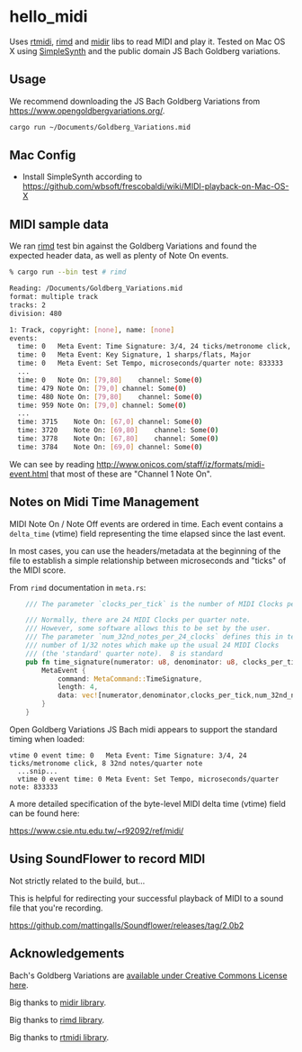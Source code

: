 # hello_midi

Uses [rtmidi](https://github.com/thestk/rtmidi), [rimd](https://github.com/RustAudio/rimd) and [midir](https://github.com/Boddlnagg/midir) libs to read MIDI and play it. Tested on Mac OS X using [SimpleSynth](http://notahat.com/simplesynth/) and the public domain JS Bach Goldberg variations.

## Usage

We recommend downloading the JS Bach Goldberg Variations from https://www.opengoldbergvariations.org/.

```sh
cargo run ~/Documents/Goldberg_Variations.mid
```

## Mac Config

* Install SimpleSynth according to https://github.com/wbsoft/frescobaldi/wiki/MIDI-playback-on-Mac-OS-X

## MIDI sample data

We ran [rimd](https://github.com/RustAudio/rimd) test bin against the Goldberg Variations and found the expected header data, as well as plenty of Note On events.

```sh
% cargo run --bin test # rimd

Reading: /Documents/Goldberg_Variations.mid
format: multiple track
tracks: 2
division: 480

1: Track, copyright: [none], name: [none]
events:
  time: 0	Meta Event: Time Signature: 3/4, 24 ticks/metronome click, 8 32nd notes/quarter note
  time: 0	Meta Event: Key Signature, 1 sharps/flats, Major
  time: 0	Meta Event: Set Tempo, microseconds/quarter note: 833333
  ...
  time: 0	Note On: [79,80]	channel: Some(0)
  time: 479	Note On: [79,0]	channel: Some(0)
  time: 480	Note On: [79,80]	channel: Some(0)
  time: 959	Note On: [79,0]	channel: Some(0)
  ...
  time: 3715	Note On: [67,0]	channel: Some(0)
  time: 3720	Note On: [69,80]	channel: Some(0)
  time: 3778	Note On: [67,80]	channel: Some(0)
  time: 3784	Note On: [69,0]	channel: Some(0)
```

We can see by reading http://www.onicos.com/staff/iz/formats/midi-event.html that most of these are "Channel 1 Note On".

## Notes on Midi Time Management

MIDI Note On / Note Off events are ordered in time.  Each event contains a `delta_time` (vtime) field representing the time elapsed since the last event.

In most cases, you can use the headers/metadata at the beginning of the file to establish a simple relationship between microseconds and "ticks" of the MIDI score.

From `rimd` documentation in `meta.rs`:

```rust
    /// The parameter `clocks_per_tick` is the number of MIDI Clocks per metronome tick.

    /// Normally, there are 24 MIDI Clocks per quarter note.
    /// However, some software allows this to be set by the user.
    /// The parameter `num_32nd_notes_per_24_clocks` defines this in terms of the
    /// number of 1/32 notes which make up the usual 24 MIDI Clocks
    /// (the 'standard' quarter note).  8 is standard
    pub fn time_signature(numerator: u8, denominator: u8, clocks_per_tick: u8, num_32nd_notes_per_24_clocks: u8) -> MetaEvent {
        MetaEvent {
            command: MetaCommand::TimeSignature,
            length: 4,
            data: vec![numerator,denominator,clocks_per_tick,num_32nd_notes_per_24_clocks],
        }
    }
```

Open Goldberg Variations JS Bach midi appears to support the standard timing when loaded:

```text
vtime 0 event time: 0	Meta Event: Time Signature: 3/4, 24 ticks/metronome click, 8 32nd notes/quarter note
  ...snip...
  vtime 0 event time: 0	Meta Event: Set Tempo, microseconds/quarter note: 833333
```

A more detailed specification of the byte-level MIDI delta time (vtime) field can be found here:

https://www.csie.ntu.edu.tw/~r92092/ref/midi/

## Using SoundFlower to record MIDI

Not strictly related to the build, but...

This is helpful for redirecting your successful
playback of MIDI to a sound file that you're recording.

https://github.com/mattingalls/Soundflower/releases/tag/2.0b2

## Acknowledgements

Bach's Goldberg Variations are [available under Creative Commons License here](https://www.opengoldbergvariations.org/).

Big thanks to [midir library](https://github.com/Boddlnagg/midir).

Big thanks to [rimd library](https://github.com/RustAudio/rimd).

Big thanks to [rtmidi library](https://github.com/thestk/rtmidi).
